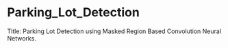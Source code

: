 # Parking_Lot_Detection
Title: Parking Lot Detection using Masked Region Based Convolution Neural Networks.
